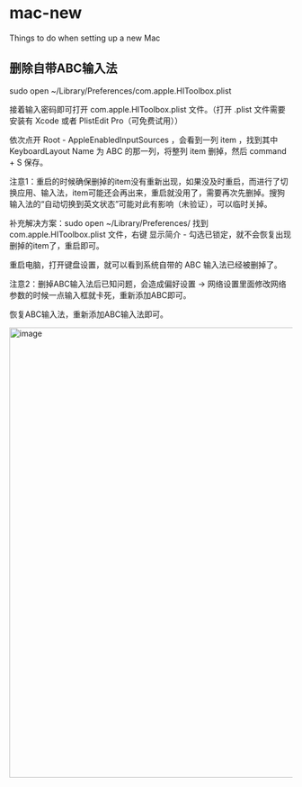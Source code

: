 # mac-new
Things to do when setting up a new Mac

## 删除自带ABC输入法
sudo open ~/Library/Preferences/com.apple.HIToolbox.plist

接着输入密码即可打开 com.apple.HIToolbox.plist 文件。（打开 .plist 文件需要安装有 Xcode 或者 PlistEdit Pro（可免费试用））

依次点开 Root - AppleEnabledInputSources ，会看到一列 item ，找到其中 KeyboardLayout Name 为 ABC 的那一列，将整列 item 删掉，然后 command + S 保存。

注意1：重启的时候确保删掉的item没有重新出现，如果没及时重启，而进行了切换应用、输入法，item可能还会再出来，重启就没用了，需要再次先删掉。搜狗输入法的“自动切换到英文状态”可能对此有影响（未验证），可以临时关掉。

补充解决方案：sudo open ~/Library/Preferences/ 找到 com.apple.HIToolbox.plist 文件，右键 显示简介 - 勾选已锁定，就不会恢复出现删掉的item了，重启即可。

重启电脑，打开键盘设置，就可以看到系统自带的 ABC 输入法已经被删掉了。

注意2：删掉ABC输入法后已知问题，会造成偏好设置 -> 网络设置里面修改网络参数的时候一点输入框就卡死，重新添加ABC即可。

恢复ABC输入法，重新添加ABC输入法即可。

<img width="800" alt="image" src="https://github.com/ningxiaowa/mac-new/assets/13115229/57daf00f-a4ef-456f-849d-578a673c70d5">
